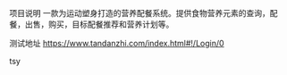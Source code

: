 项目说明
一款为运动塑身打造的营养配餐系统。提供食物营养元素的查询，配餐，出售，购买，目标配餐推荐和营养计划等。

测试地址
https://www.tandanzhi.com/index.html#!/Login/0


tsy

